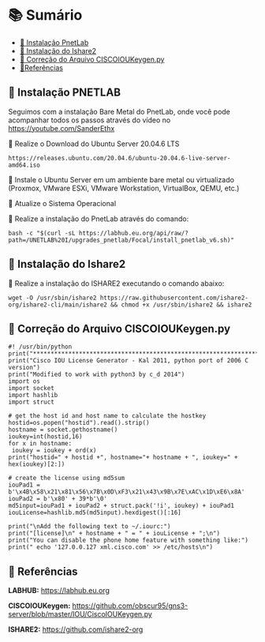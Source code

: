 # 📚 Sumário

- [🚀 Instalação PnetLab](#Pnetlab)
- [🚀 Instalação do Ishare2](#Ishare2)
- [🚀 Correção do Arquivo CISCOIOUKeygen.py](##CiscoIOU)
- [🚀Referências](#Ref)

## 🚀 Instalação PNETLAB<a id="Pnetlab"></a>

Seguimos com a instalação Bare Metal do PnetLab, onde você pode acompanhar todos os passos através do vídeo no https://youtube.com/SanderEthx

💎 Realize o Download do Ubuntu Server 20.04.6 LTS

```linux
https://releases.ubuntu.com/20.04.6/ubuntu-20.04.6-live-server-amd64.iso
```

💎 Instale o Ubuntu Server em um ambiente bare metal ou virtualizado (Proxmox, VMware ESXi, VMware Workstation, VirtualBox, QEMU, etc.)

💎 Atualize o Sistema Operacional

💎 Realize a instalação do PnetLab através do comando:

```linux
bash -c "$(curl -sL https://labhub.eu.org/api/raw/?path=/UNETLAB%20I/upgrades_pnetlab/Focal/install_pnetlab_v6.sh)"
```

## 🚀 Instalação do Ishare2<a id="Ishare2"></a>

💎 Realize a instalação do ISHARE2 executando o comando abaixo:
```linux
wget -O /usr/sbin/ishare2 https://raw.githubusercontent.com/ishare2-org/ishare2-cli/main/ishare2 && chmod +x /usr/sbin/ishare2 && ishare2
```

## 🚀 Correção do Arquivo CISCOIOUKeygen.py<a id="CISCOIOU"></a>
```linux
#! /usr/bin/python
print("*********************************************************************")
print("Cisco IOU License Generator - Kal 2011, python port of 2006 C version")
print("Modified to work with python3 by c_d 2014")
import os
import socket
import hashlib
import struct

# get the host id and host name to calculate the hostkey
hostid=os.popen("hostid").read().strip()
hostname = socket.gethostname()
ioukey=int(hostid,16)
for x in hostname:
 ioukey = ioukey + ord(x)
print("hostid=" + hostid +", hostname="+ hostname + ", ioukey=" + hex(ioukey)[2:])

# create the license using md5sum
iouPad1 = b'\x4B\x58\x21\x81\x56\x7B\x0D\xF3\x21\x43\x9B\x7E\xAC\x1D\xE6\x8A'
iouPad2 = b'\x80' + 39*b'\0'
md5input=iouPad1 + iouPad2 + struct.pack('!i', ioukey) + iouPad1
iouLicense=hashlib.md5(md5input).hexdigest()[:16]

print("\nAdd the following text to ~/.iourc:")
print("[license]\n" + hostname + " = " + iouLicense + ";\n")
print("You can disable the phone home feature with something like:")
print(" echo '127.0.0.127 xml.cisco.com' >> /etc/hosts\n")
```
## 🚀 Referências<a id="Ref"></a>
**LABHUB:** https://labhub.eu.org

**CISCOIOUKeygen:** https://github.com/obscur95/gns3-server/blob/master/IOU/CiscoIOUKeygen.py

**ISHARE2:** https://github.com/ishare2-org

